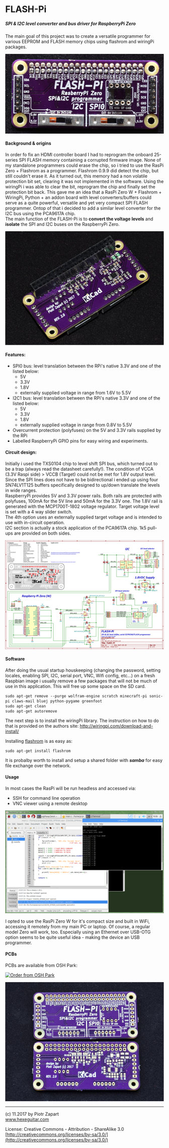 FLASH-Pi
========
##### SPI & I2C level converter and bus driver for RaspberryPi Zero
The main goal of this project was to create a versatile programmer for various EEPROM and FLASH memory chips using flashrom and wiringPi packages.

![alt text][pic1]

#### Background & origins
In order fo fix an HDMI controller board I had to reprogram the onboard 25-series SPI FLASH memory containing a corrupted firmware image. None of my standalone programmers could erase the chip, so i tried to use the RasPi Zero + Flashrom as a programmer. Flashrom 0.9.9 did detect the chip, but still couldn't erase it. As it turned out, this memory had a non volatile protection bit set, clearing it was not implemented in the software. Using the wiringPi i was able to clear the bit, reprogram the chip and finally set the protection bit back. This gave me an idea that a RasPi Zero W + Flashrom + WiringPi, Python + an addon board with level converters/buffers could serve as a quite powerful, versatile and yet very compact SPI FLASH programmer. Ontop of that i decided to add a similar level converter for the I2C bus using the PCA9617A chip.  
The main function of the FLASH-Pi is to **convert the voltage levels** and **isolate** the SPI and I2C buses on the RaspberryPi Zero.

![alt text][pic2]

#### Features:
* SPI0 bus: level translation between the RPi's native 3.3V and one of the listed below:
    - 5V
    - 3.3V
    - 1.8V
    - externally supplied voltage in range from 1.6V to 5.5V
* I2C1 bus: level translation between the RPi's native 3.3V and one of the listed below:
    - 5V
    - 3.3V
    - 1.8V
    - externally supplied voltage in range from 0.8V to 5.5V
* Overcurrent protection (polyfuses) on the 5V and 3.3V rails supplied by the RPi
* Labelled RaspberryPi GPIO pins for easy wiring and experiments.

#### Circuit design:
Initially i used the TXS0104 chip to level shift SPI bus, which turned out to be a trap (always read the datasheet carefully!). The condition of VCCA (3.3V Raspi side) > VCCB (Target) could not be met for 1.8V output level. Since the SPI lines does not have to be bidirectional i ended up using four SN74LV1T125 buffers specifically designed to up/down translate the levels in wide ranges.  
RaspberryPi provides 5V and 3.3V power rails. Both rails are protected with polyfuses, 100mA for the 5V line and 50mA for the 3.3V one. The 1.8V rail is generated with the MCP1700T-1802 voltage regulator. Target voltage level is set with a 4 way slider switch.  
The 4th option uses an externally supplied target voltage and is intended to use with in-circuit operation.  
I2C section is actually a stock application of the PCA9617A chip. 1k5 pull-ups are provided on both sides.

![alt text][pic5]

#### Software
After doing the usual startup houskeeping (changing the password, setting locales, enabling SPI, I2C, serial port, VNC, Wifi config, etc...) on a fresh Raspbian image i usually remove a few packages that will not be much of use in this application. This will free up some space on the SD card.
```
sudo apt-get remove --purge wolfram-engine scratch minecraft-pi sonic-pi claws-mail bluej python-pygame greenfoot
sudo apt-get clean
sudo apt-get autoremove
```
The next step is to install the wiringPi library. The instruction on how to do that is provided on the authors site:
http://wiringpi.com/download-and-install/

Installing [flashrom](https://www.flashrom.org)   is as easy as:
```
sudo apt-get install flashrom
```
It is probalby worth to install and setup a shared folder with ***samba*** for easy file exchange over the network.

#### Usage
In most cases the RasPi will be run headless and accessed via:
* SSH for command line operation
* VNC viewer using a remote desktop  

![alt text][pic6]

I opted to use the RasPi Zero W for it's compact size and built in WiFi, accessing it remotely from my main PC or laptop. Of course, a regular model Zero will work, too. Especially using an Ethernet over USB-OTG option seems to be quite useful idea - making the device an USB programmer.  

#### PCBs
PCBs are available from OSH Park:  

<a href="https://www.oshpark.com/shared_projects/ycM4MtRF"><img src="https://www.oshpark.com/assets/badge-5b7ec47045b78aef6eb9d83b3bac6b1920de805e9a0c227658eac6e19a045b9c.png" alt="Order from OSH Park"></img></a>  

![alt text][pic4]

------
(c) 11.2017 by Piotr Zapart  
www.hexeguitar.com

License:
Creative Commons - Attribution - ShareAlike 3.0  
[http://creativecommons.org/licenses/by-sa/3.0/](http://creativecommons.org/licenses/by-sa/3.0/)

[pic1]: pics/FlashPi_V2_0.jpg "FLASH-Pi"

[pic2]: pics/FlashPi_V2_2.jpg "FLASH-Pi"
[pic3]: pics/FlashPi_V2_3.jpg "FLASH-Pi"
[pic4]: pics/FlashPi_V2_PCB.jpg "FLASH-Pi PCB"
[pic5]: design_files/FlashPi_V2_schm.png "FLASH-Pi schematic"
[pic6]: pics/FlashPi_VNC3sm.png "Using Flash-Pi via VNC"
